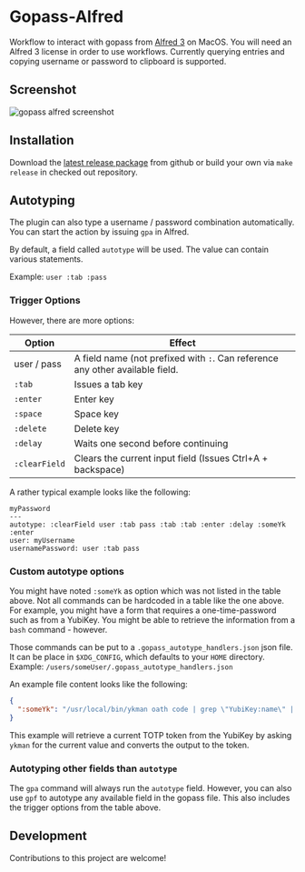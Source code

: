 # Gopass-Alfred

Workflow to interact with gopass from [Alfred 3](https://www.alfredapp.com/workflows/) on MacOS. 
You will need an Alfred 3 license in order to use workflows. 
Currently querying entries and copying username or password to clipboard is supported.

## Screenshot

![gopass alfred screenshot](./screenshot.png)

## Installation

Download the [latest release package](https://github.com/gopasspw/gopass-alfred/releases/latest) from github or build your own via `make release` in checked out repository.

## Autotyping

The plugin can also type a username / password combination automatically. You can start the action by issuing `gpa` in Alfred.

By default, a field called `autotype` will be used. The value can contain various statements.

Example: `user :tab :pass`

### Trigger Options

However, there are more options:

| Option        | Effect                                                                        |
|---------------|-------------------------------------------------------------------------------|
| user / pass   | A field name (not prefixed with `:`. Can reference any other available field. |
| `:tab`        | Issues a tab key                                                              |
| `:enter`      | Enter key                                                                     |
| `:space`      | Space key                                                                     |
| `:delete`     | Delete key                                                                    |
| `:delay`      | Waits one second before continuing                                            |
| `:clearField` | Clears the current input field (Issues Ctrl+A + backspace)                    |

A rather typical example looks like the following:

```
myPassword
---
autotype: :clearField user :tab pass :tab :tab :enter :delay :someYk :enter
user: myUsername
usernamePassword: user :tab pass
```

### Custom autotype options

You might have noted `:someYk` as option which was not listed in the table above. Not all commands can be hardcoded in a table like the one above. For example, you might have a form that requires a one-time-password such as from a YubiKey. You might be able to retrieve the information from a `bash` command - however.

Those commands can be put to a `.gopass_autotype_handlers.json` json file. It can be place in `$XDG_CONFIG`, which defaults to your `HOME` directory. Example: `/users/someUser/.gopass_autotype_handlers.json`

An example file content looks like the following:

```json
{
  ":someYk": "/usr/local/bin/ykman oath code | grep \"YubiKey:name\" | sed 's/.*\\([0-9]\\{6\\}\\)$/\\1/g'"
}
```

This example will retrieve a current TOTP token from the YubiKey by asking `ykman` for the current value and converts the output to the token.

### Autotyping other fields than `autotype`

The `gpa` command will always run the `autotype` field. However, you can also use `gpf` to autotype any available field in the gopass file. This also includes the trigger options from the table above.

## Development

Contributions to this project are welcome!
